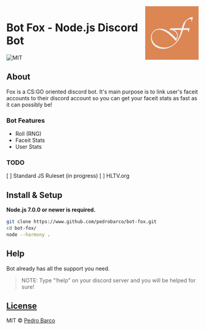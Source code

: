 <img src="media/logo.png" height="140" align="right" />

# Bot Fox - Node.js Discord Bot

![MIT](https://img.shields.io/github/license/pedrobarco/bot-fox.svg?style=flat-square)

## About

Fox is a CS:GO oriented discord bot. It's main purpose is to link user's faceit accounts to their discord account so you can get your faceit stats as fast as it can possibly be!

### Bot Features

- Roll (RNG)
- Faceit Stats
- User Stats

### TODO

[ ] Standard JS Ruleset (in progress)
[ ] HLTV.org

## Install & Setup

**Node.js 7.0.0 or newer is required.**

```bash
git clone https://www.github.com/pedrobarco/bot-fox.git
cd bot-fox/
node --harmony .
```

## Help

Bot already has all the support you need.

> NOTE: Type "!help" on your discord server and you will be helped for sure!

## [License](https://github.com/pedrobarco/bot-fox/blob/master/LICENSE)

MIT © [Pedro Barco](https://github.com/pedrobarco)
